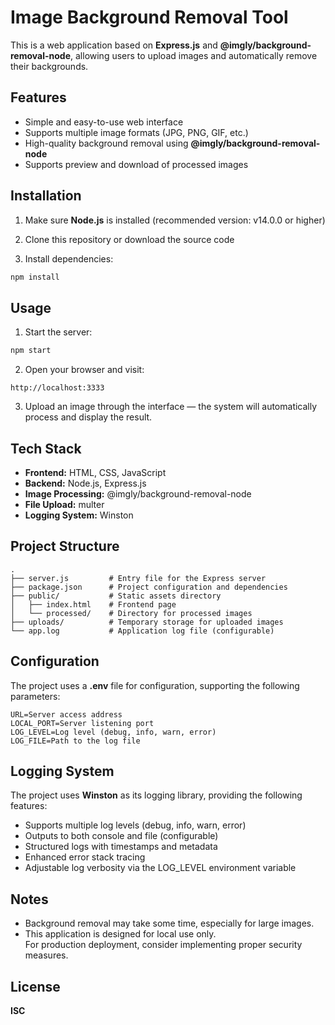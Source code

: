 # Image Background Removal Tool

This is a web application based on **Express.js** and **@imgly/background-removal-node**, allowing users to upload images and automatically remove their backgrounds.

## Features

- Simple and easy-to-use web interface  
- Supports multiple image formats (JPG, PNG, GIF, etc.)  
- High-quality background removal using **@imgly/background-removal-node**  
- Supports preview and download of processed images  

## Installation

1. Make sure **Node.js** is installed (recommended version: v14.0.0 or higher)

2. Clone this repository or download the source code

3. Install dependencies:
```bash
npm install
```

## Usage

1. Start the server:
```bash
npm start
```

2. Open your browser and visit:
```
http://localhost:3333
```

3. Upload an image through the interface — the system will automatically process and display the result.

## Tech Stack

- **Frontend:** HTML, CSS, JavaScript  
- **Backend:** Node.js, Express.js  
- **Image Processing:** @imgly/background-removal-node  
- **File Upload:** multer  
- **Logging System:** Winston  

## Project Structure

```
.
├── server.js         # Entry file for the Express server
├── package.json      # Project configuration and dependencies
├── public/           # Static assets directory
│   ├── index.html    # Frontend page
│   └── processed/    # Directory for processed images
├── uploads/          # Temporary storage for uploaded images
└── app.log           # Application log file (configurable)
```

## Configuration

The project uses a **.env** file for configuration, supporting the following parameters:

```
URL=Server access address
LOCAL_PORT=Server listening port
LOG_LEVEL=Log level (debug, info, warn, error)
LOG_FILE=Path to the log file
```

## Logging System

The project uses **Winston** as its logging library, providing the following features:

- Supports multiple log levels (debug, info, warn, error)  
- Outputs to both console and file (configurable)  
- Structured logs with timestamps and metadata  
- Enhanced error stack tracing  
- Adjustable log verbosity via the LOG_LEVEL environment variable  

## Notes

- Background removal may take some time, especially for large images.  
- This application is designed for local use only.  
  For production deployment, consider implementing proper security measures.  

## License

**ISC**
